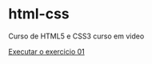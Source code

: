 # html-css
 Curso de HTML5 e CSS3 curso em video

 <a href="https://fleury244.github.io/html-css/exercicios/ex01/index.html"> Executar o exercicio 01
